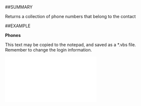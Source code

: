 

##SUMMARY

Returns a collection of phone numbers that belong to the contact


##EXAMPLE

**Phones**


This text may be copied to the notepad, and saved as a *.vbs file. Remember to change the login information.


![](../../Examples/vbs/SOContact.Example.vbs.txt)






